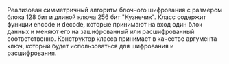 Реализован симметричный алгоритм блочного шифрования с размером блока 128 бит и длиной ключа 256 бит "Кузнечик".
Класс содержит функции encode и decode, которые принимают на вход один блок данных и меняют его на зашифрованный или расшифрованный соответственно.
Конструктор класса принимает в качестве аргумента ключ, который будет использоваться для шифрования и расшифрования.
